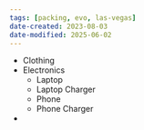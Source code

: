 ```yaml
---
tags: [packing, evo, las-vegas]
date-created: 2023-08-03
date-modified: 2025-06-02
---
```


- Clothing
- Electronics
	- Laptop
	- Laptop Charger
	- Phone
	- Phone Charger
- 



